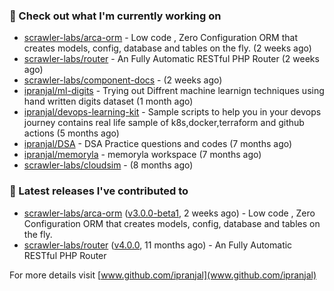 ### 👷 Check out what I'm currently working on

- [scrawler-labs/arca-orm](https://github.com/scrawler-labs/arca-orm) -  Low code , Zero Configuration ORM that creates models, config, database and tables on the fly. (2 weeks ago)
- [scrawler-labs/router](https://github.com/scrawler-labs/router) - An Fully Automatic RESTful PHP Router (2 weeks ago)
- [scrawler-labs/component-docs](https://github.com/scrawler-labs/component-docs) -  (2 weeks ago)
- [ipranjal/ml-digits](https://github.com/ipranjal/ml-digits) - Trying out Diffrent machine learnign techniques using hand written digits dataset (1 month ago)
- [ipranjal/devops-learning-kit](https://github.com/ipranjal/devops-learning-kit) - Sample scripts to help you in your devops journey contains real life sample of k8s,docker,terraform and github actions (5 months ago)
- [ipranjal/DSA](https://github.com/ipranjal/DSA) - DSA Practice questions and codes (7 months ago)
- [ipranjal/memoryla](https://github.com/ipranjal/memoryla) - memoryla workspace (7 months ago)
- [scrawler-labs/cloudsim](https://github.com/scrawler-labs/cloudsim) -  (8 months ago)

### 🔭 Latest releases I've contributed to

- [scrawler-labs/arca-orm](https://github.com/scrawler-labs/arca-orm) ([v3.0.0-beta1](https://github.com/scrawler-labs/arca-orm/releases/tag/v3.0.0-beta1), 2 weeks ago) -  Low code , Zero Configuration ORM that creates models, config, database and tables on the fly.
- [scrawler-labs/router](https://github.com/scrawler-labs/router) ([v4.0.0](https://github.com/scrawler-labs/router/releases/tag/v4.0.0), 11 months ago) - An Fully Automatic RESTful PHP Router

For more details visit [www.github.com/ipranjal](www.github.com/ipranjal)

